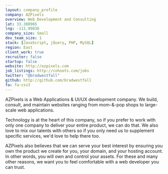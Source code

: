 ```yaml
---
layout: company_profile
company: AZPixels
overview: Web Development and Consulting
lat: 33.380965
lng: -111.99836
company_size: Small
dev_team_size: 1
stack: [JavaScript, jQuery, PHP, MySQL]
region: East
client_work: true
recruiter: false
startup: false
website: http://azpixels.com
job_listings: http://cohoots.com/jobs
twitter: "@bradwestfall"
github: http://github.com/bradwestfall
fa: fa-css3
---
```


AZPixels is a Web Applications & UI/UX development company. We build, consult, and maintain websites ranging from mom-&-pop shops to large-scale web applications.

Technology is at the heart of this company, so if you prefer to work with only one company to deliver your entire product, we can do that. We also love to mix our talents with others so if you only need us to supplement specific services, we'd love to help there too.

AZPixels also believes that we can serve your best interest by ensuring you own the product we create for you, your domain, and your hosting account. In other words, you will own and control your assets. For these and many other reasons, we want you to feel comfortable with a web developer you can trust.